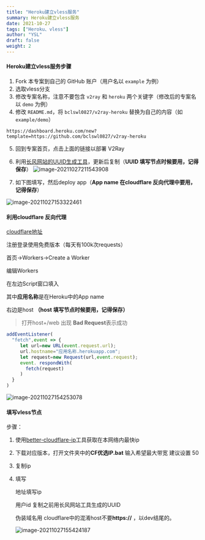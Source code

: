```yaml
---
title: "Heroku建立vless服务"
summary: Heroku建立vless服务
date: 2021-10-27
tags: ["Heroku、vless"]
author: "YSL"
draft: false
weight: 2
---
```

#### Heroku建立vless服务步骤

1. Fork 本专案到自己的 GitHub 账户（用户名以 `example` 为例）
2. 选取vless分支
3. 修改专案名称，注意不要包含 `v2ray` 和 `heroku` 两个关键字（修改后的专案名以 `demo` 为例）
4. 修改 `README.md`，将 `bclswl0827/v2ray-heroku` 替换为自己的内容（如 `example/demo`）

```
https://dashboard.heroku.com/new?template=https://github.com/bclswl0827/v2ray-heroku
```



5. 回到专案首页，点击上面的链接以部署 V2Ray

5. 利用[长风网站的UUID生成工具](https://v2rayse.com/v2ray-tools)，更新后复制（**UUID 填写节点时候要用，记得保存**）
![image-20211027211543908](https://gitee.com/yslinxx/image-bed/raw/master/images/image-20211027211543908.png)
6. 如下图填写，然后deploy app（**App name 在cloudflare 反向代理中要用，记得保存**）

<img src="https://gitee.com/yslinxx/image-bed/raw/master/images/image-20211027153322461.png" alt="image-20211027153322461"  />



#### 利用cloudflare 反向代理

[cloudflare地址 ](https://dash.cloudflare.com/7bc91c59cf0aabd0ad1accfb31638dd0/workers/overview)

注册登录使用免费版本（每天有100k次requests）



首页->Workers->Create a Worker

编辑Workers

在左边Script窗口填入

其中**应用名称**是在Heroku中的App name

右边是host **（host 填写节点时候要用，记得保存）**

> 打开host+/web 出现 **Bad Request**表示成功
>

```javascript
addEventListener(
  "fetch",event => {
     let url=new URL(event.request.url);
     url.hostname="应用名称.herokuapp.com";
     let request=new Request(url,event.request);
     event. respondWith(
       fetch(request)
     )
  }
)
```

![image-20211027154253078](https://gitee.com/yslinxx/image-bed/raw/master/images/image-20211027154253078.png)



#### 填写vless节点

步骤：

1. 使用[better-cloudflare-ip](https://github.com/badafans/better-cloudflare-ip)工具获取在本网络内最快ip

2. 下载对应版本，打开文件夹中的**CF优选IP.bat** 输入希望最大带宽 建议设置 50

3. 复制ip

4. 填写

   地址填写ip

   用户id 复制之前用长风网站工具生成的UUID

   伪装域名用 cloudflare中的混淆host不要**https://** ，以dev结尾的。

   ![image-20211027155424187](https://gitee.com/yslinxx/image-bed/raw/master/images/image-20211027155424187.png)
